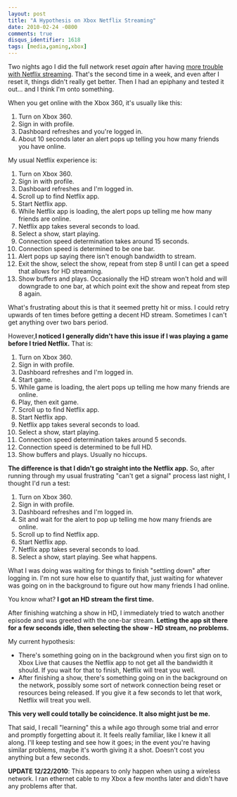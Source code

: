 ```yaml
---
layout: post
title: "A Hypothesis on Xbox Netflix Streaming"
date: 2010-02-24 -0800
comments: true
disqus_identifier: 1618
tags: [media,gaming,xbox]
---
```

Two nights ago I did the full network reset *again* after having [more
trouble with Netflix
streaming](/archive/2010/02/18/network-issues-and-netflix-streaming.aspx).
That's the second time in a week, and even after I reset it, things
didn't really get better. Then I had an epiphany and tested it out...
and I think I'm onto something.

When you get online with the Xbox 360, it's usually like this:

1.  Turn on Xbox 360.
2.  Sign in with profile.
3.  Dashboard refreshes and you're logged in.
4.  About 10 seconds later an alert pops up telling you how many friends
    you have online.

My usual Netflix experience is:

1.  Turn on Xbox 360.
2.  Sign in with profile.
3.  Dashboard refreshes and I'm logged in.
4.  Scroll up to find Netflix app.
5.  Start Netflix app.
6.  While Netflix app is loading, the alert pops up telling me how many
    friends are online.
7.  Netflix app takes several seconds to load.
8.  Select a show, start playing.
9.  Connection speed determination takes around 15 seconds.
10. Connection speed is determined to be one bar.
11. Alert pops up saying there isn't enough bandwidth to stream.
12. Exit the show, select the show, repeat from step 8 until I can get a
    speed that allows for HD streaming.
13. Show buffers and plays. Occasionally the HD stream won't hold and
    will downgrade to one bar, at which point exit the show and repeat
    from step 8 again.

What's frustrating about this is that it seemed pretty hit or miss. I
could retry upwards of ten times before getting a decent HD stream.
Sometimes I can't get anything over two bars period.

However,**I noticed I generally didn't have this issue if I was playing
a game before I tried Netflix.** That is:

1.  Turn on Xbox 360.
2.  Sign in with profile.
3.  Dashboard refreshes and I'm logged in.
4.  Start game.
5.  While game is loading, the alert pops up telling me how many friends
    are online.
6.  Play, then exit game.
7.  Scroll up to find Netflix app.
8.  Start Netflix app.
9.  Netflix app takes several seconds to load.
10. Select a show, start playing.
11. Connection speed determination takes around 5 seconds.
12. Connection speed is determined to be full HD.
13. Show buffers and plays. Usually no hiccups.

**The difference is that I didn't go straight into the Netflix app.**
So, after running through my usual frustrating "can't get a signal"
process last night, I thought I'd run a test:

1.  Turn on Xbox 360.
2.  Sign in with profile.
3.  Dashboard refreshes and I'm logged in.
4.  Sit and wait for the alert to pop up telling me how many friends are
    online.
5.  Scroll up to find Netflix app.
6.  Start Netflix app.
7.  Netflix app takes several seconds to load.
8.  Select a show, start playing. See what happens.

What I was doing was waiting for things to finish "settling down" after
logging in. I'm not sure how else to quantify that, just waiting for
whatever was going on in the background to figure out how many friends I
had online.

You know what? **I got an HD stream the first time.**

After finishing watching a show in HD, I immediately tried to watch
another episode and was greeted with the one-bar stream. **Letting the
app sit there for a few seconds idle, then selecting the show - HD
stream, no problems.**

My current hypothesis:

-   There's something going on in the background when you first sign on
    to Xbox Live that causes the Netflix app to not get all the
    bandwidth it should. If you wait for that to finish, Netflix will
    treat you well.
-   After finishing a show, there's something going on in the background
    on the network, possibly some sort of network connection being reset
    or resources being released. If you give it a few seconds to let
    that work, Netflix will treat you well.

**This very well could totally be coincidence. It also might just be
me.**

That said, I recall "learning" this a while ago through some trial and
error and promptly forgetting about it. It feels really familiar, like I
knew it all along. I'll keep testing and see how it goes; in the event
you're having similar problems, maybe it's worth giving it a shot.
Doesn't cost you anything but a few seconds.

**UPDATE 12/22/2010**: This appears to only happen when using a wireless
network. I ran ethernet cable to my Xbox a few months later and didn't
have any problems after that.

